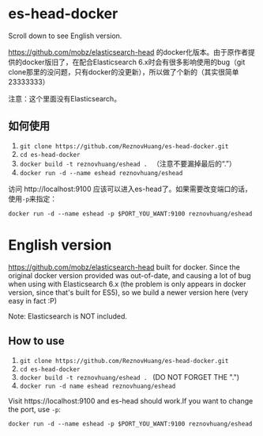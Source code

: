 # es-head-docker
Scroll down to see English version.

https://github.com/mobz/elasticsearch-head 的docker化版本。由于原作者提供的docker版旧了，在配合Elasticsearch 6.x时会有很多影响使用的bug（git clone那里的没问题，只有docker的没更新），所以做了个新的（其实很简单23333333） 

注意：这个里面没有Elasticsearch。

## 如何使用
1. ```git clone https://github.com/ReznovHuang/es-head-docker.git```
2. ```cd es-head-docker```
3. ```docker build -t reznovhuang/eshead . ``` （注意不要漏掉最后的“.”） 
4. ```docker run -d --name eshead reznovhuang/eshead```

访问 http://localhost:9100 应该可以进入es-head了。如果需要改变端口的话，使用```-p```来指定： 

```docker run -d --name eshead -p $PORT_YOU_WANT:9100 reznovhuang/eshead```

# English version
https://github.com/mobz/elasticsearch-head built for docker. Since the original docker version provided was out-of-date, and causing a lot of bug when using with Elasticsearch 6.x (the problem is only appears in docker version, since that's built for ES5), so we build a newer version here (very easy in fact :P)

Note: Elasticsearch is NOT included.

## How to use
1. ```git clone https://github.com/ReznovHuang/es-head-docker.git```
2. ```cd es-head-docker```
3. ```docker build -t reznovhuang/eshead . ``` (DO NOT FORGET THE ".")
4. ```docker run -d name eshead reznovhuang/eshead```

Visit https://localhost:9100 and es-head should work.If you want to change the port, use ```-p```:

```docker run -d --name eshead -p $PORT_YOU_WANT:9100 reznovhuang/eshead```